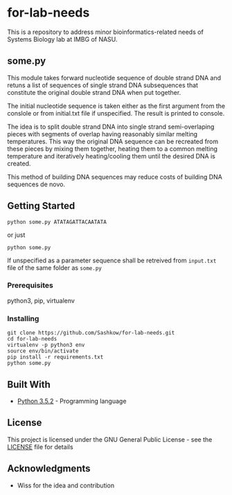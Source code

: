 # for-lab-needs

This is a repository to address minor bioinformatics-related needs of Systems Biology lab at IMBG of NASU.

## some.py 

This module takes forward nucleotide sequence of double strand DNA and retuns a list of sequences of single strand DNA subsequences that constitute the original double strand DNA when put together.

The initial nucleotide sequence is taken either as the first argument from the conslole or from initial.txt file if unspecified. The result is printed to console.

The idea is to split double strand DNA into single strand semi-overlaping pieces with segments of overlap having reasonably similar melting temperatures. This way the original DNA sequence can be recreated from these pieces by mixing them together, heating them to a common melting temperature and iteratively heating/cooling them until the desired DNA is created.

This method of building DNA sequences may reduce costs of building DNA sequences de novo.


## Getting Started

```
python some.py ATATAGATTACAATATA
```
or just
```
python some.py
```
If unspecified as a parameter sequence shall be retreived from `input.txt` file of the same folder as `some.py`

### Prerequisites

python3, pip, virtualenv

### Installing

```
git clone https://github.com/Sashkow/for-lab-needs.git
cd for-lab-needs
virtualenv -p python3 env
source env/bin/activate
pip install -r requirements.txt
python some.py
```

<!-- ## Running the tests

Explain how to run the automated tests for this system

### Break down into end to end tests

Explain what these tests test and why

```
Give an example
```

### And coding style tests

Explain what these tests test and why

```
Give an example
```

## Deployment

Add additional notes about how to deploy this on a live system
 --> 
## Built With

* [Python 3.5.2](https://www.python.org/downloads/release/python-352/) - Programming language


<!-- ## Contributing

Please re
ad [CONTRIBUTING.md](https://gist.github.com/PurpleBooth/b24679402957c63ec426) for details on our code of conduct, and the process for submitting pull requests to us.

## Versioning

We use [SemVer](http://semver.org/) for versioning. For the versions available, see the [tags on this repository](https://github.com/your/project/tags). 
 
## Authors

* **Billie Thompson** - *Initial work* - [PurpleBooth](https://github.com/PurpleBooth)

See also the list of [contributors](https://github.com/your/project/contributors) who participated in this project.
-->
## License

This project is licensed under the GNU General Public License - see the [LICENSE](LICENSE) file for details


## Acknowledgments

* Wiss for the idea and contribution
